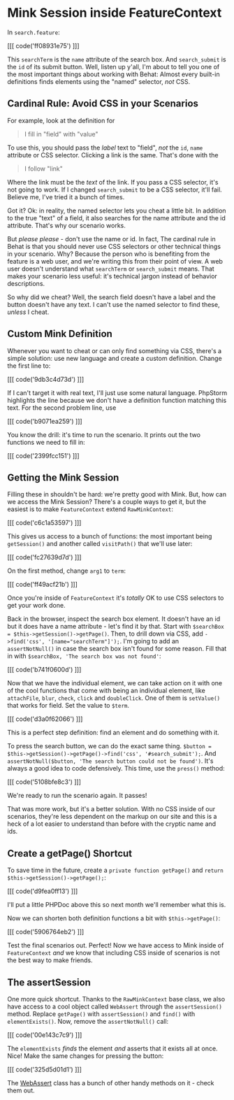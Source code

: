 # Mink Session inside FeatureContext

In `search.feature`:

[[[ code('ff08931e75') ]]]

This `searchTerm` is the `name` attribute of the search box. And `search_submit`
is the `id` of its submit button. Well, listen up y'all, I'm about to tell you 
one of the most important things about working with Behat: Almost every built-in
definitions finds elements using the "named" selector, *not* CSS.

## Cardinal Rule: Avoid CSS in your Scenarios

For example, look at the definition for

> I fill in "field" with "value"

To use this, you should pass the *label* text to "field", *not* the `id`, `name`
attribute or CSS selector. Clicking a link is the same. That's done with the

> I follow "link"

Where the link must be the *text* of the link. If you pass a CSS selector, it's not
going to work. If I changed `search_submit` to be a CSS selector, it'll fail.
Believe me, I've tried it a bunch of times.

Got it? Ok: in reality, the named selector lets you cheat a little bit. In addition
to the true "text" of a field, it also searches for the name attribute and the id
attribute. That's why our scenario works.

But *please* *please* - don't use the name or id. In fact, The cardinal rule in
Behat is that you should never use CSS selectors or other technical things in
your scenario. Why? Because the person who is benefiting from the feature is
a web user, and we're writing this from their point of view. A web user doesn't
understand what `searchTerm` or `search_submit` means. That makes your scenario
less useful: it's technical jargon instead of behavior descriptions.

So why did we cheat? Well, the search field doesn't have a label and the button
doesn't have any text. I can't use the named selector to find these, *unless*
I cheat.

## Custom Mink Definition

Whenever you want to cheat or can only find something via CSS, there's a simple
solution: use new language and create a custom definition. Change the first line to:

[[[ code('9db3c4d73d') ]]]

If I can't target it with real text, I'll just use some natural language.
PhpStorm highlights the line because we don't have a definition function matching
this text. For the second problem line, use

[[[ code('b9071ea259') ]]]

You know the drill: it's time to run the scenario. It prints out the two functions
we need to fill in:

[[[ code('2399fcc151') ]]]

## Getting the Mink Session

Filling these in shouldn't be hard: we're pretty good with Mink. But,
how can we access the Mink Session? There's a couple ways to get it,
but the easiest is to make `FeatureContext` extend `RawMinkContext`:

[[[ code('c6c1a53597') ]]]

This gives us access to a bunch of functions: the most important being
`getSession()` and another called `visitPath()` that we'll use later:

[[[ code('fc27639d7d') ]]]

On the first method, change `arg1` to `term`:

[[[ code('ff49acf21b') ]]]

Once you're inside of `FeatureContext` it's *totally* OK to use CSS selectors
to get your work done.

Back in the browser, inspect the search box element. It doesn't have an id
but it does have a name attribute - let's find it by that. Start with
`$searchBox = $this->getSession()->getPage()`. Then, to drill down via
CSS, add `->find('css', '[name="searchTerm"]');`. I'm going to add an `assertNotNull()`
in case the search box isn't found for some reason. Fill that in with
`$searchBox, 'The search box was not found'`:

[[[ code('b741f0600d') ]]]

Now that we have the individual element, we can take action on it with one
of the cool functions that come with being an individual element, like
`attachFile`, `blur`, `check`, `click` and `doubleClick`. One of them is
`setValue()` that works for field. Set the value to `$term`. 

[[[ code('d3a0f62066') ]]]

This is a perfect step definition: find an element and do something with it.

To press the search button, we can do the exact same thing.
`$button = $this->getSession()->getPage()->find('css', '#search_submit');`.
And `assertNotNull($button, 'The search button could not be found')`. It's
always a good idea to code defensively. This time, use the `press()` method:

[[[ code('5108bfe8c3') ]]]

We're ready to run the scenario again. It passes!

That was more work, but it's a better solution. With no CSS inside of our
scenarios, they're less dependent on the markup on our site and this is a
heck of a lot easier to understand than before with the cryptic name and ids.

## Create a getPage() Shortcut

To save time in the future, create a `private function getPage()` and
`return $this->getSession()->getPage();`:

[[[ code('d9fea0ff13') ]]]

I'll put a little PHPDoc above this so next month we'll remember what this is.

Now we can shorten both definition functions a bit with `$this->getPage()`:

[[[ code('5906764eb2') ]]]

Test the final scenarios out. Perfect! Now we have access to Mink inside of
`FeatureContext` *and* we know that including CSS inside of scenarios is
not the best way to make friends.

## The assertSession

One more quick shortcut. Thanks to the `RawMinkContext` base class, we also have
access to a cool object called `WebAssert` through the `assertSession()` method.
Replace `getPage()` with `assertSession()` and `find()` with `elementExists()`. Now,
remove the `assertNotNull()` call:

[[[ code('00e143c7c9') ]]]

The `elementExists` *finds* the element *and* asserts that it exists all at once.
Nice! Make the same changes for pressing the button:

[[[ code('325d5d01d1') ]]]

The [WebAssert](https://github.com/minkphp/Mink/blob/master/src/WebAssert.php) class
has a bunch of other handy methods on it - check them out.
